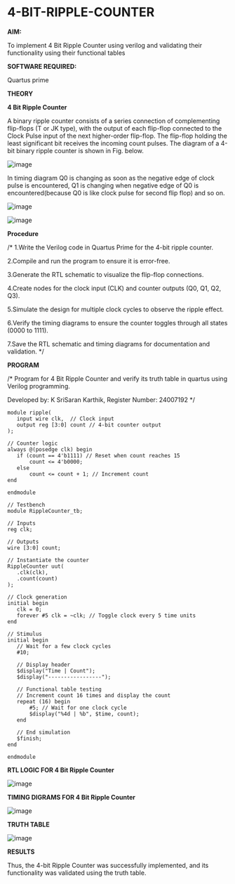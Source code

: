 # 4-BIT-RIPPLE-COUNTER

**AIM:**

To implement  4 Bit Ripple Counter using verilog and validating their functionality using their functional tables

**SOFTWARE REQUIRED:**

Quartus prime

**THEORY**

**4 Bit Ripple Counter**

A binary ripple counter consists of a series connection of complementing flip-flops (T or JK type), with the output of each flip-flop connected to the Clock Pulse input of the next higher-order flip-flop. The flip-flop holding the least significant bit receives the incoming count pulses. The diagram of a 4-bit binary ripple counter is shown in Fig. below.

![image](https://github.com/naavaneetha/4-BIT-RIPPLE-COUNTER/assets/154305477/cb4b74d4-31ab-4359-95d0-d22e67daba13)

In timing diagram Q0 is changing as soon as the negative edge of clock pulse is encountered, Q1 is changing when negative edge of Q0 is encountered(because Q0 is like clock pulse for second flip flop) and so on.

![image](https://github.com/naavaneetha/4-BIT-RIPPLE-COUNTER/assets/154305477/a573a7d6-014e-4e54-93e6-e2ac9530960b)

![image](https://github.com/naavaneetha/4-BIT-RIPPLE-COUNTER/assets/154305477/85e1958a-2fc1-49bb-9a9f-d58ccbf3663c)

**Procedure**

/* 1.Write the Verilog code in Quartus Prime for the 4-bit ripple counter.

2.Compile and run the program to ensure it is error-free.

3.Generate the RTL schematic to visualize the flip-flop connections.

4.Create nodes for the clock input (CLK) and counter outputs (Q0, Q1, Q2, Q3).

5.Simulate the design for multiple clock cycles to observe the ripple effect.

6.Verify the timing diagrams to ensure the counter toggles through all states (0000 to 1111).

7.Save the RTL schematic and timing diagrams for documentation and validation.
*/

**PROGRAM**

/* Program for 4 Bit Ripple Counter and verify its truth table in quartus using Verilog programming.

 Developed by: K SriSaran Karthik, Register Number: 24007192 */

```
module ripple(
   input wire clk,  // Clock input
   output reg [3:0] count // 4-bit counter output
);

// Counter logic
always @(posedge clk) begin
   if (count == 4'b1111) // Reset when count reaches 15
       count <= 4'b0000;
   else
       count <= count + 1; // Increment count
end

endmodule

// Testbench
module RippleCounter_tb;

// Inputs
reg clk;

// Outputs
wire [3:0] count;

// Instantiate the counter
RippleCounter uut(
   .clk(clk),
   .count(count)
);

// Clock generation
initial begin
   clk = 0;
   forever #5 clk = ~clk; // Toggle clock every 5 time units
end

// Stimulus
initial begin
   // Wait for a few clock cycles
   #10;
   
   // Display header
   $display("Time | Count");
   $display("-----------------");
   
   // Functional table testing
   // Increment count 16 times and display the count
   repeat (16) begin
       #5; // Wait for one clock cycle
       $display("%4d | %b", $time, count);
   end
   
   // End simulation
   $finish;
end

endmodule
```

**RTL LOGIC FOR 4 Bit Ripple Counter**

![image](https://github.com/user-attachments/assets/6d2f71fe-c56a-4551-a8b6-773ef0f06a6d)

**TIMING DIGRAMS FOR 4 Bit Ripple Counter**

![image](https://github.com/user-attachments/assets/797177d6-d11c-42ea-af20-f3e24ec3c908)

**TRUTH TABLE**

![image](https://github.com/user-attachments/assets/86aa5646-0ee9-4df5-a6ea-60546299d122)


**RESULTS**

Thus, the 4-bit Ripple Counter was successfully implemented, and its functionality was validated using the truth table.

